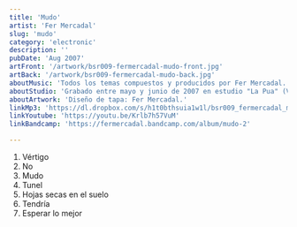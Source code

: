 ```yaml
---
title: 'Mudo'
artist: 'Fer Mercadal'
slug: 'mudo'
category: 'electronic'
description: ''
pubDate: 'Aug 2007'
artFront: '/artwork/bsr009-fermercadal-mudo-front.jpg'
artBack: '/artwork/bsr009-fermercadal-mudo-back.jpg'
aboutMusic: 'Todos los temas compuestos y producidos por Fer Mercadal.' 
aboutStudio: 'Grabado entre mayo y junio de 2007 en estudio "La Pua" (Va. María, Cba.) Técnico de grabación, mezcla y masterización: Mateo O.'
aboutArtwork: 'Diseño de tapa: Fer Mercadal.'
linkMp3: 'https://dl.dropbox.com/s/h1t0bthsuia1w1l/bsr009_fermercadal_mudo.zip'
linkYoutube: 'https://youtu.be/Krlb7h57VuM'
linkBandcamp: 'https://fermercadal.bandcamp.com/album/mudo-2'

---
```


1. Vértigo
2. No
3. Mudo
4. Tunel
5. Hojas secas en el suelo
6. Tendría
7. Esperar lo mejor
